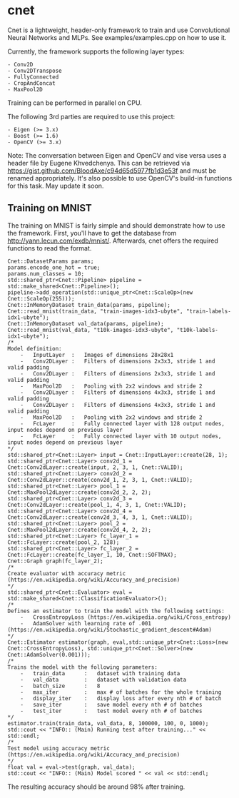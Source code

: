 # cnet
Cnet is a lightweight, header-only framework to train and use Convolutional Neural Networks and MLPs. See examples/examples.cpp on how to use it.

Currently, the framework supports the following layer types:

    - Conv2D
    - Conv2DTranspose
    - FullyConnected
    - CropAndConcat
    - MaxPool2D

Training can be performed in parallel on CPU.

The following 3rd parties are required to use this project:

    - Eigen (>= 3.x)
    - Boost (>= 1.6)
    - OpenCV (>= 3.x)


Note: The conversation between Eigen and OpenCV and vise versa uses a header file by Eugene Khvedchenya. This can be retrieved via https://gist.github.com/BloodAxe/c94d65d5977fb1d3e53f and must be renamed appropriately. It's also possible to use OpenCV's build-in functions for this task. May update it soon. 

## Training on MNIST

The training on MNIST is fairly simple and should demonstrate how to use the framework. First, you'll have to get the database from http://yann.lecun.com/exdb/mnist/. Afterwards, cnet offers the required functions to read the format.	

    Cnet::DatasetParams params;
	params.encode_one_hot = true;
	params.num_classes = 10;
	std::shared_ptr<Cnet::Pipeline> pipeline = std::make_shared<Cnet::Pipeline>();
	pipeline->add_operation(std::unique_ptr<Cnet::ScaleOp>(new Cnet::ScaleOp(255)));
	Cnet::InMemoryDataset train_data(params, pipeline);
	Cnet::read_mnist(train_data, "train-images-idx3-ubyte", "train-labels-idx1-ubyte");
	Cnet::InMemoryDataset val_data(params, pipeline);
	Cnet::read_mnist(val_data, "t10k-images-idx3-ubyte", "t10k-labels-idx1-ubyte");
	/*
	Model definition:
		-	InputLayer	:	Images of dimensions 28x28x1 
		-	Conv2DLayer	:	Filters of dimensions 2x3x3, stride 1 and valid padding
		-	Conv2DLayer	:	Filters of dimensions 2x3x3, stride 1 and valid padding
		-	MaxPool2D	:	Pooling with 2x2 windows and stride 2 
		-	Conv2DLayer	:	Filters of dimensions 4x3x3, stride 1 and valid padding
		-	Conv2DLayer	:	Filters of dimensions 4x3x3, stride 1 and valid padding
		-	MaxPool2D	:	Pooling with 2x2 windows and stride 2
		-	FcLayer		:	Fully connected layer with 128 output nodes, input nodes depend on previous layer
		-	FcLayer		:	Fully connected layer with 10 output nodes, input nodes depend on previous layer	 
	*/
	std::shared_ptr<Cnet::Layer> input = Cnet::InputLayer::create(28, 1);
	std::shared_ptr<Cnet::Layer> conv2d_1 = Cnet::Conv2dLayer::create(input, 2, 3, 1, Cnet::VALID);
	std::shared_ptr<Cnet::Layer> conv2d_2 = Cnet::Conv2dLayer::create(conv2d_1, 2, 3, 1, Cnet::VALID);
	std::shared_ptr<Cnet::Layer> pool_1 = Cnet::MaxPool2dLayer::create(conv2d_2, 2, 2);
	std::shared_ptr<Cnet::Layer> conv2d_3 = Cnet::Conv2dLayer::create(pool_1, 4, 3, 1, Cnet::VALID);
	std::shared_ptr<Cnet::Layer> conv2d_4 = Cnet::Conv2dLayer::create(conv2d_3, 4, 3, 1, Cnet::VALID);
	std::shared_ptr<Cnet::Layer> pool_2 = Cnet::MaxPool2dLayer::create(conv2d_4, 2, 2);
	std::shared_ptr<Cnet::Layer> fc_layer_1 = Cnet::FcLayer::create(pool_2, 128);
	std::shared_ptr<Cnet::Layer> fc_layer_2 = Cnet::FcLayer::create(fc_layer_1, 10, Cnet::SOFTMAX);
	Cnet::Graph graph(fc_layer_2);
	/*
	Create evaluator with accuracy metric (https://en.wikipedia.org/wiki/Accuracy_and_precision)
	*/
	std::shared_ptr<Cnet::Evaluator> eval = std::make_shared<Cnet::ClassificationEvaluator>();
	/*
	Defines an estimator to train the model with the following settings:
		-	CrossEntropyLoss (https://en.wikipedia.org/wiki/Cross_entropy)
		-	AdamSolver with learning rate of .001 (https://en.wikipedia.org/wiki/Stochastic_gradient_descent#Adam)
	*/
	Cnet::Estimator estimator(graph, eval,std::unique_ptr<Cnet::Loss>(new Cnet::CrossEntropyLoss), std::unique_ptr<Cnet::Solver>(new Cnet::AdamSolver(0.001)));
	/*
	Trains the model with the following parameters:
		-	train_data		:	dataset with training data
		-	val_data		: 	dataset with validation data
		-	batch_size		: 	8
		-	max_iter		: 	max # of batches for the whole training
		-	display_iter	: 	display loss after every nth # of batch
		-	save_iter		:	save model every nth # of batches
		-	test_iter		:	test model every nth # of batches
	*/
	estimator.train(train_data, val_data, 8, 100000, 100, 0, 1000);
	std::cout << "INFO:: (Main) Running test after training..." << std::endl;
	/*
	Test model using accuracy metric (https://en.wikipedia.org/wiki/Accuracy_and_precision)
	*/
	float val = eval->test(graph, val_data);
	std::cout << "INFO:: (Main) Model scored " << val << std::endl;

The resulting accuracy should be around 98% after training.





